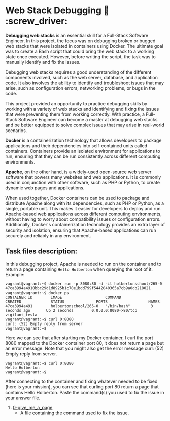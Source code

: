 # Web Stack Debugging :page_with_curl: :screw_driver:
**Debugging web stacks** is an essential skill for a Full-Stack Software Engineer. In this project, the focus was on debugging broken or bugged web stacks that were isolated in containers using Docker. The ultimate goal was to create a Bash script that could bring the web stack to a working state once executed. However, before writing the script, the task was to manually identify and fix the issues.

Debugging web stacks requires a good understanding of the different components involved, such as the web server, database, and application code. It also involves the ability to identify and troubleshoot issues that may arise, such as configuration errors, networking problems, or bugs in the code.

This project provided an opportunity to practice debugging skills by working with a variety of web stacks and identifying and fixing the issues that were preventing them from working correctly. With practice, a Full-Stack Software Engineer can become a master at debugging web stacks and be better equipped to solve complex issues that may arise in real-world scenarios.

**Docker** is a containerization technology that allows developers to package applications and their dependencies into self-contained units called containers. Containers provide an isolated environment for applications to run, ensuring that they can be run consistently across different computing environments.

**Apache**, on the other hand, is a widely-used open-source web server software that powers many websites and web applications. It is commonly used in conjunction with other software, such as PHP or Python, to create dynamic web pages and applications.

When used together, Docker containers can be used to package and distribute Apache along with its dependencies, such as PHP or Python, as a single, portable unit. This makes it easier for developers to deploy and run Apache-based web applications across different computing environments, without having to worry about compatibility issues or configuration errors. Additionally, Docker's containerization technology provides an extra layer of security and isolation, ensuring that Apache-based applications can run securely and reliably in any environment.

## Task files description:
In this debugging project, Apache is needed to run on the container and to return a page containing `Hello Holberton` when querying the root of it.
Example:
```
vagrant@vagrant:~$ docker run -p 8080:80 -d -it holbertonschool/265-0
47ca3994a4910bbc29d1d8925b1c70e1bdd799f5442040365a7cb9a0db218021
vagrant@vagrant:~$ docker ps
CONTAINER ID        IMAGE                   COMMAND             CREATED             STATUS              PORTS                  NAMES
47ca3994a491        holbertonschool/265-0   "/bin/bash"         3 seconds ago       Up 2 seconds        0.0.0.0:8080->80/tcp   vigilant_tesla
vagrant@vagrant:~$ curl 0:8080
curl: (52) Empty reply from server
vagrant@vagrant:~$
```
Here we can see that after starting my Docker container, I curl the port 8080 mapped to the Docker container port 80, it does not return a page but an error message. Note that you might also get the error message curl: (52) Empty reply from server.

```
vagrant@vagrant:~$ curl 0:8080
Hello Holberton
vagrant@vagrant:~$
```
After connecting to the container and fixing whatever needed to be fixed (here is your mission), you can see that curling port 80 return a page that contains Hello Holberton. Paste the command(s) you used to fix the issue in your answer file.

1. [0-give_me_a_page](./0-give_me_a_page)
    - A file containing the command used to fix the issue.